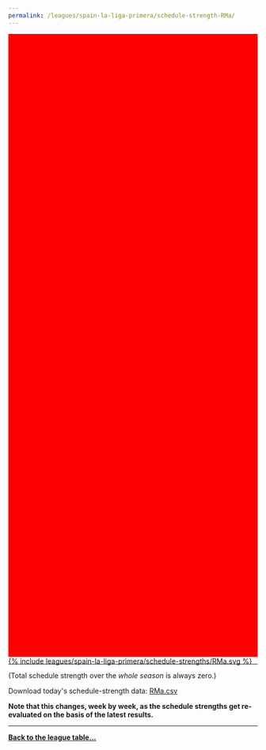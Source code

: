 ```yaml
---
permalink: /leagues/spain-la-liga-primera/schedule-strength-RMa/
---
```


<style>
.svg-wrap {
    background-color:red;
    height:0;
    padding-top:250%; /* 350px/550px */
    position: relative;
}

svg {
    background-color: white;
    height: 100%;
    display:block;
    width: 100%;
    position: absolute;
    top:0;
    left:0;
}
</style>


<div class="svg-wrap">
{% include leagues/spain-la-liga-primera/schedule-strengths/RMa.svg %}
</div>

-----

(Total schedule strength over the *whole season* is always zero.)


Download today's schedule-strength data: [RMa.csv](/assets/leagues/spain-la-liga-primera/2020/schedule-strengths/RMa.csv)

**Note that this changes, week by week, as the schedule strengths get re-evaluated on the
basis of the latest results.**

-----

[**Back to the league table...**](/leagues/spain-la-liga-primera)


